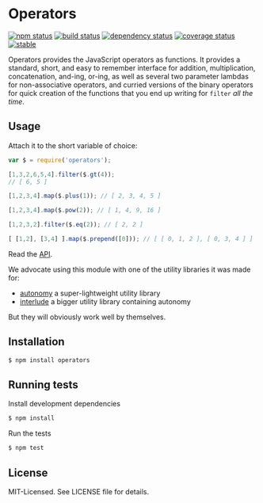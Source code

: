 # Operators
[![npm status](http://img.shields.io/npm/v/operators.svg)](https://www.npmjs.org/package/operators)
[![build status](https://secure.travis-ci.org/clux/operators.svg)](http://travis-ci.org/clux/operators)
[![dependency status](https://david-dm.org/clux/operators.svg)](https://david-dm.org/clux/operators)
[![coverage status](http://img.shields.io/coveralls/clux/operators.svg)](https://coveralls.io/r/clux/operators)
[![stable](http://img.shields.io/badge/stability-stable-74C614.svg)](http://nodejs.org/api/documentation.html#documentation_stability_index)

Operators provides the JavaScript operators as functions. It provides a standard, short,
and easy to remember interface for addition, multiplication, concatenation, and-ing, or-ing, as
well as several two parameter lambdas for non-associative operators, and curried
versions of the binary operators for quick creation of the functions that you end up writing for
`filter` *all the time*.

## Usage
Attach it to the short variable of choice:

```javascript
var $ = require('operators');
```

```javascript
[1,3,2,6,5,4].filter($.gt(4));
// [ 6, 5 ]

[1,2,3,4].map($.plus(1)); // [ 2, 3, 4, 5 ]

[1,2,3,4].map($.pow(2)); // [ 1, 4, 9, 16 ]

[1,2,3,2].filter($.eq(2)); // [ 2, 2 ]

[ [1,2], [3,4] ].map($.prepend([0])); // [ [ 0, 1, 2 ], [ 0, 3, 4 ] ]
```

Read the [API](https://github.com/clux/operators/blob/master/api.md).

We advocate using this module with one of the utility libraries it was made for:

- [autonomy](https://github.com/clux/autonomy) a super-lightweight utility library
- [interlude](https://github.com/clux/interlude) a bigger utility library containing autonomy

But they will obviously work well by themselves.

## Installation

```bash
$ npm install operators
```

## Running tests
Install development dependencies

```bash
$ npm install
```

Run the tests

```bash
$ npm test
```

## License
MIT-Licensed. See LICENSE file for details.

